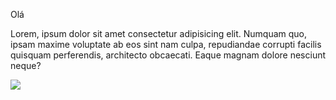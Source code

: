Olá

 Lorem, ipsum dolor sit amet consectetur adipisicing elit. Numquam quo, ipsam maxime voluptate ab eos sint nam culpa, repudiandae corrupti facilis quisquam perferendis, architecto obcaecati. Eaque magnam dolore nesciunt neque?

<img src="https://th.bing.com/th/id/OIP.C7Ifolge2MMDHsmNSKC-CgAAAA?rs=1&pid=ImgDetMain" />
